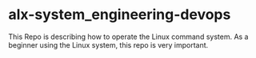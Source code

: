 # alx-system_engineering-devops
This Repo is describing how to operate the Linux command system.
As a beginner using the Linux system, this repo is very important.
